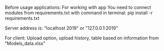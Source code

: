 Before usage applications:
For working with app You need to connect modules from requirements.txt with command in terminal: 
pip install -r requirements.txt 
 
Server address is: "localhost 2019" or "127.0.0.1:2019"

For client:
Upload option, upload history, table based on information from "Models_data.xlsx"
